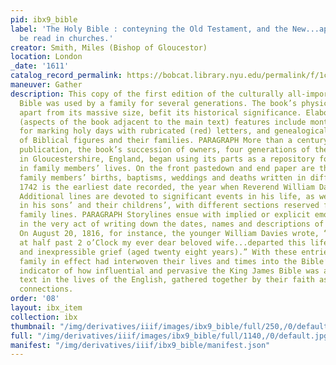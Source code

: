 ```yaml
---
pid: ibx9_bible
label: 'The Holy Bible : conteyning the Old Testament, and the New...appointed to
  be read in churches.'
creator: Smith, Miles (Bishop of Gloucestor)
location: London
_date: '1611'
catalog_record_permalink: https://bobcat.library.nyu.edu/permalink/f/1c17uag/nyu_aleph000595219
maneuver: Gather
description: This copy of the first edition of the culturally all-important King James
  Bible was used by a family for several generations. The book’s physical elements,
  apart from its massive size, befit its historical significance. Elaborate paratextual
  (aspects of the book adjacent to the main text) features include monthly calendars
  for marking holy days with rubricated (red) letters, and genealogical tree charts
  of Biblical figures and their families. PARAGRAPH More than a century after its
  publication, the book’s succession of owners, four generations of the Davies family
  in Gloucestershire, England, began using its parts as a repository for pivotal events
  in family members’ lives. On the front pastedown and end paper are the dates of
  family members’ births, baptisms, weddings and deaths written in different hands.
  1742 is the earliest date recorded, the year when Reverend William Davies was born.
  Additional lines are devoted to significant events in his life, as well as those
  in his sons’ and their childrens’, with different sections reserved for different
  family lines. PARAGRAPH Storylines ensue with implied or explicit emotional richness
  in the very act of writing down the dates, names and descriptions of pivotal events.
  On August 20, 1816, for instance, the younger William Davies wrote, “This morning
  at half past 2 o’Clock my ever dear beloved wife...departed this life to my great
  and inexpressible grief (aged twenty eight years).” With these entries the Davies
  family in effect had interwoven their lives and times into the Bible’s fabric, an
  indicator of how influential and pervasive the King James Bible was as a dominant
  text in the lives of the English, gathered together by their faith as well as family
  connections.
order: '08'
layout: ibx_item
collection: ibx
thumbnail: "/img/derivatives/iiif/images/ibx9_bible/full/250,/0/default.jpg"
full: "/img/derivatives/iiif/images/ibx9_bible/full/1140,/0/default.jpg"
manifest: "/img/derivatives/iiif/ibx9_bible/manifest.json"
---
```

